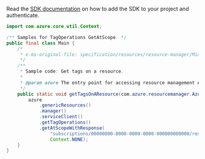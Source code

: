 Read the [SDK documentation](https://github.com/Azure/azure-sdk-for-java/blob/azure-resourcemanager_2.12.0/sdk/resourcemanager/azure-resourcemanager/README.md) on how to add the SDK to your project and authenticate.

```java
import com.azure.core.util.Context;

/** Samples for TagOperations GetAtScope. */
public final class Main {
    /*
     * x-ms-original-file: specification/resources/resource-manager/Microsoft.Resources/stable/2021-01-01/examples/GetTagsResource.json
     */
    /**
     * Sample code: Get tags on a resource.
     *
     * @param azure The entry point for accessing resource management APIs in Azure.
     */
    public static void getTagsOnAResource(com.azure.resourcemanager.AzureResourceManager azure) {
        azure
            .genericResources()
            .manager()
            .serviceClient()
            .getTagOperations()
            .getAtScopeWithResponse(
                "subscriptions/00000000-0000-0000-0000-000000000000/resourcegroups/my-resource-group/providers/myPRNameSpace/VM/myVm",
                Context.NONE);
    }
}
```
